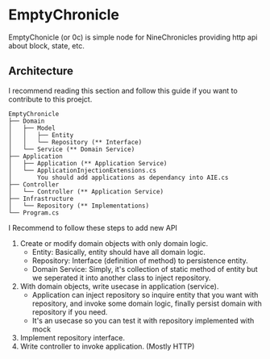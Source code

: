 # EmptyChronicle

EmptyChonicle (or 0c) is simple node for NineChronicles providing http api about block, state, etc.

## Architecture

I recommend reading this section and follow this guide if you want to contribute to this proejct.

```
EmptyChronicle
├── Domain
│   ├── Model
│   │   ├── Entity
│   │   └── Repository (** Interface)
│   └── Service (** Domain Service)
├── Application
│   ├── Application (** Application Service)
│   └── ApplicationInjectionExtensions.cs
│       You should add applications as dependancy into AIE.cs
├── Controller
│   └── Controller (** Application Service)
├── Infrastructure
│   └── Repository (** Implementations)
└── Program.cs
```

I Recommend to follow these steps to add new API
1. Create or modify domain objects with only domain logic.
    - Entity: Basically, entity should have all domain logic.
    - Repository: Interface (definition of method) to persistence entity.
    - Domain Service: Simply, it's collection of static method of entity but we seperated it into another class to inject repository.
2. With domain objects, write usecase in application (service).
    - Application can inject repository so inquire entity that you want with repository, and invoke some domain logic, finally persist domain with repository if you need.
    - It's an usecase so you can test it with repository implemented with mock
3. Implement repository interface.
4. Write controller to invoke application. (Mostly HTTP)
